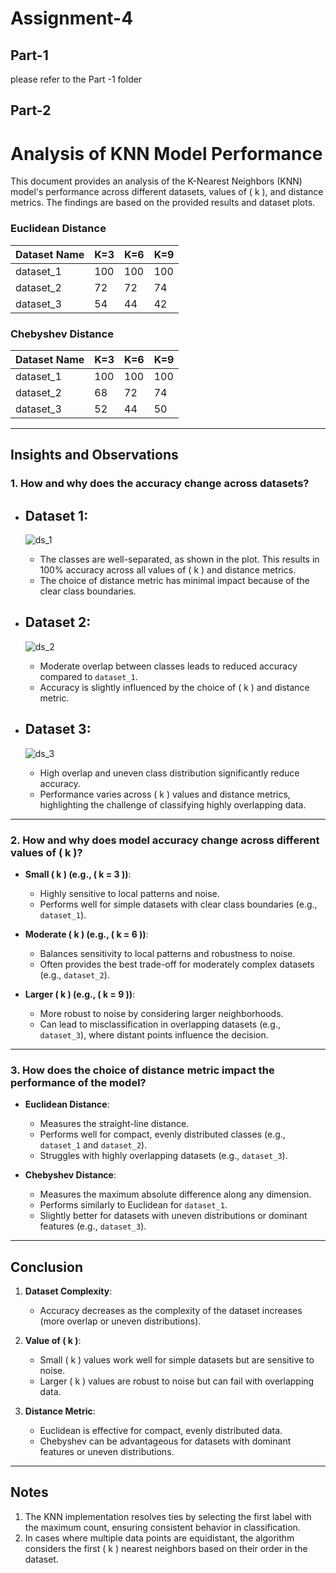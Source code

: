 # Assignment-4

## Part-1
please refer to the Part -1 folder

## Part-2
# Analysis of KNN Model Performance

This document provides an analysis of the K-Nearest Neighbors (KNN) model's performance across different datasets, values of \( k \), and distance metrics. The findings are based on the provided results and dataset plots.
### Euclidean Distance
| Dataset Name | K=3 | K=6 | K=9 |
|--------------|------|------|------|
| dataset_1    | 100  | 100  | 100  |
| dataset_2    | 72   | 72   | 74   |
| dataset_3    | 54   | 44   | 42   |

### Chebyshev Distance
| Dataset Name | K=3 | K=6 | K=9 |
|--------------|------|------|------|
| dataset_1    | 100  | 100  | 100  |
| dataset_2    | 68   | 72   | 74   |
| dataset_3    | 52   | 44   | 50   |

---

## Insights and Observations

### 1. How and why does the accuracy change across datasets?
- **Dataset 1**:
  - 
  ![ds_1](https://github.iu.edu/cs-b551-fall2024/visunku-atmalji-a4/assets/27296/ac59b4eb-20e0-415f-adcd-8777fd5779d1)
  - The classes are well-separated, as shown in the plot. This results in 100% accuracy across all values of \( k \) and distance metrics.
  - The choice of distance metric has minimal impact because of the clear class boundaries.

- **Dataset 2**:
  - 
  ![ds_2](https://github.iu.edu/cs-b551-fall2024/visunku-atmalji-a4/assets/27296/0a9b8a78-0ba0-4aeb-9ceb-7ccf64a41c0e)
  - Moderate overlap between classes leads to reduced accuracy compared to `dataset_1`.
  - Accuracy is slightly influenced by the choice of \( k \) and distance metric.

- **Dataset 3**:
  - 
  ![ds_3](https://github.iu.edu/cs-b551-fall2024/visunku-atmalji-a4/assets/27296/46233e91-3d2c-47a0-95e2-13241aab81d6)
  - High overlap and uneven class distribution significantly reduce accuracy.
  - Performance varies across \( k \) values and distance metrics, highlighting the challenge of classifying highly overlapping data.

---

### 2. How and why does model accuracy change across different values of \( k \)?
- **Small \( k \) (e.g., \( k = 3 \))**:
  - Highly sensitive to local patterns and noise.
  - Performs well for simple datasets with clear class boundaries (e.g., `dataset_1`).

- **Moderate \( k \) (e.g., \( k = 6 \))**:
  - Balances sensitivity to local patterns and robustness to noise.
  - Often provides the best trade-off for moderately complex datasets (e.g., `dataset_2`).

- **Larger \( k \) (e.g., \( k = 9 \))**:
  - More robust to noise by considering larger neighborhoods.
  - Can lead to misclassification in overlapping datasets (e.g., `dataset_3`), where distant points influence the decision.

---

### 3. How does the choice of distance metric impact the performance of the model?
- **Euclidean Distance**:
  - Measures the straight-line distance.
  - Performs well for compact, evenly distributed classes (e.g., `dataset_1` and `dataset_2`).
  - Struggles with highly overlapping datasets (e.g., `dataset_3`).

- **Chebyshev Distance**:
  - Measures the maximum absolute difference along any dimension.
  - Performs similarly to Euclidean for `dataset_1`.
  - Slightly better for datasets with uneven distributions or dominant features (e.g., `dataset_3`).

---

## Conclusion
1. **Dataset Complexity**:
   - Accuracy decreases as the complexity of the dataset increases (more overlap or uneven distributions).

2. **Value of \( k \)**:
   - Small \( k \) values work well for simple datasets but are sensitive to noise.
   - Larger \( k \) values are robust to noise but can fail with overlapping data.

3. **Distance Metric**:
   - Euclidean is effective for compact, evenly distributed data.
   - Chebyshev can be advantageous for datasets with dominant features or uneven distributions.


---

## Notes
1. The KNN implementation resolves ties by selecting the first label with the maximum count, ensuring consistent behavior in classification.
2. In cases where multiple data points are equidistant, the algorithm considers the first \( k \) nearest neighbors based on their order in the dataset.
